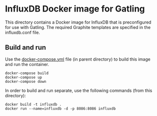 # InfluxDB Docker image for Gatling
This directory contains a Docker image for InfluxDB that is preconfigured for use with Gatling. The required Graphite templates are specified 
in the influxdb.conf file.

## Build and run
Use the [docker-compose.yml](../docker-compose.yml) file (in parent directory) to build this image and run the container.
```
docker-compose build
docker-compose up
docker-compose down
```

In order to build and run separate, use the following commands (from this directory):
```
docker build -t influxdb .
docker run --name=influxdb -d -p 8086:8086 influxdb
```
